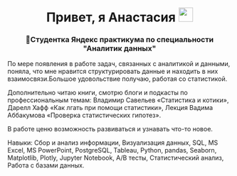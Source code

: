 <h1 align="center">Привет, я Анастасия</a> 
<img src="https://github.com/blackcater/blackcater/raw/main/images/Hi.gif" height="32"/></h1>
<h3 align="center">🌱Студентка Яндекс практикума по специальности "Аналитик данных"</h3>

По мере появления в работе задач, связанных с аналитикой и данными, поняла, что мне нравится структурировать данные и находить в них взаимосвязи.Большое удовольствие получаю, работая со статистикой.

Дополнительно читаю книги, смотрю блоги и подкасты по профессиональным темам: Владимир Савельев «Статистика и котики», Дарелл Хафф «Как лгать при помощи статистики», Лекция Вадима Аббакумова «Проверка статистических гипотез».

В работе ценю возможность развиваться и узнавать что-то новое.

Навыки: Сбор и анализ информации, Визуализация данных, SQL, MS Excel, MS PowerPoint, PostgreSQL, Tableau, Python, pandas, Seaborn, Matplotlib, Plotly, Jupyter Notebook, A/B тесты, Статистический анализ, Работа с базами данных.
